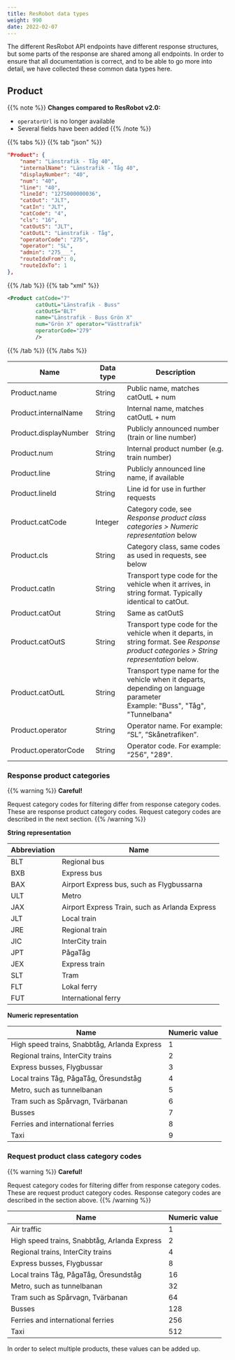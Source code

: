 ```yaml
---
title: ResRobot data types 
weight: 990
date: 2022-02-07
---
```


The different ResRobot API endpoints have different response structures, but some parts of the response are shared among
all endpoints. In order to ensure that all documentation is correct, and to be able to go more into detail, we have
collected these common data types here.

## Product

{{% note %}}
**Changes compared to ResRobot v2.0:**

- `operatorUrl` is no longer available
- Several fields have been added
{{% /note %}}

{{% tabs %}}
{{% tab "json" %}}
```json
"Product": {
    "name": "Länstrafik - Tåg 40",
    "internalName": "Länstrafik - Tåg 40",
    "displayNumber": "40",
    "num": "40",
    "line": "40",
    "lineId": "1275000000036",
    "catOut": "JLT",
    "catIn": "JLT",
    "catCode": "4",
    "cls": "16",
    "catOutS": "JLT",
    "catOutL": "Länstrafik - Tåg",
    "operatorCode": "275",
    "operator": "SL",
    "admin": "275___",
    "routeIdxFrom": 0,
    "routeIdxTo": 1
},
```
{{% /tab %}}
{{% tab "xml" %}}
```xml
<Product catCode="7" 
         catOutL="Länstrafik - Buss" 
         catOutS="BLT" 
         name="Länstrafik - Buss Grön X" 
         num="Grön X" operator="Västtrafik"
         operatorCode="279" 
         />
```
{{% /tab %}}
{{% /tabs %}}

| **Name**              | **Data type** | **Description**                                                                                                                         |
|-----------------------|---------------|-----------------------------------------------------------------------------------------------------------------------------------------|
| Product.name          | String        | Public name, matches catOutL + num                                                                                                      |
| Product.internalName  | String        | Internal name, matches catOutL + num                                                                                                    |
| Product.displayNumber | String        | Publicly announced number (train or line number)                                                                                        |
| Product.num           | String        | Internal product number (e.g. train number)                                                                                             |
| Product.line          | String        | Publicly announced line name, if available                                                                                              |
| Product.lineId        | String        | Line id for use in further requests                                                                                                     |
| Product.catCode       | Integer       | Category code, see _Response product class categories > Numeric representation_ below                                                   |
| Product.cls           | String        | Category class, same codes as used in requests, see below                                                                               |
| Product.catIn         | String        | Transport type code for the vehicle when it arrives, in string format. Typically identical to catOut.                                   |
| Product.catOut        | String        | Same as catOutS                                                                                                                         |
| Product.catOutS       | String        | Transport type code for the vehicle when it departs, in string format. See _Response product categories > String representation_ below. |
| Product.catOutL       | String        | Transport type name for the vehicle when it departs, depending on language parameter <br>Example: "Buss", "Tåg", "Tunnelbana"           |
| Product.operator      | String        | Operator name. For example: “SL”, ”Skånetrafiken”.                                                                                      | |
| Product.operatorCode  | String        | Operator code. For example: “256”, "289".                                                                                               | |

### Response product categories

{{% warning %}}
**Careful!**

Request category codes for filtering differ from response category codes. These are response product category codes. Request category codes are described in the next section.
{{% /warning %}}

**String representation**

| Abbreviation | Name                                           |
|--------------|------------------------------------------------|
| BLT          | Regional bus                                   |
| BXB          | Express bus                                    |
| BAX          | Airport Express bus, such as Flygbussarna      |
| ULT          | Metro                                          |
| JAX          | Airport Express Train, such as Arlanda Express |
| JLT          | Local train                                    |
| JRE          | Regional train                                 |
| JIC          | InterCity train                                |
| JPT          | PågaTåg                                        |
| JEX          | Express train                                  |
| SLT          | Tram                                           |
| FLT          | Lokal ferry                                    |
| FUT          | International ferry                            |

**Numeric representation**

| Name                                         | Numeric value |
|----------------------------------------------|---------------|
| High speed trains, Snabbtåg, Arlanda Express | 1             |
| Regional trains, InterCity trains            | 2             | 
| Express busses, Flygbussar                   | 3             | 
| Local trains Tåg, PågaTåg, Öresundståg       | 4             | 
| Metro, such as tunnelbanan                   | 5             | 
| Tram such as Spårvagn, Tvärbanan             | 6             |
| Busses                                       | 7             |
| Ferries and international ferries            | 8             |
| Taxi                                         | 9             |

### Request product class category codes

{{% warning %}}
**Careful!**

Request category codes for filtering differ from response category codes. These are request product category codes. Response category codes are described in the section above.
{{% /warning %}}

| Name                                         | Numeric value |
|----------------------------------------------|---------------|
| Air traffic                                  | 1             |
| High speed trains, Snabbtåg, Arlanda Express | 2             |
| Regional trains, InterCity trains            | 4             |
| Express busses, Flygbussar                   | 8             |
| Local trains Tåg, PågaTåg, Öresundståg       | 16            |
| Metro, such as tunnelbanan                   | 32            |
| Tram such as Spårvagn, Tvärbanan             | 64            |
| Busses                                       | 128           |
| Ferries and international ferries            | 256           |
| Taxi                                         | 512           |

In order to select multiple products, these values can be added up.
